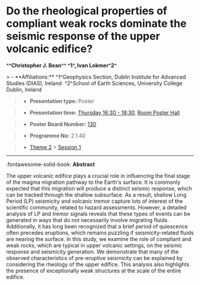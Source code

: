 # Do the rheological properties of compliant weak rocks dominate the seismic response of the upper volcanic edifice?

**^^Christopher J. Bean^^ ^1^, Ivan Lokmer^2^**

<!-- more -->> - **Affiliations:** ^1^Geophysics Section, Dublin Institute for Advanced Studies (DIAS), Ireland  ^2^School of Earth Sciences, University College Dublin, Ireland

> - **Presentation type:** Poster

> - **Presentation time:** [Thursday 16:30 - 18:30](../sessions_comparison.md#__tabbed_3_6), [Room Poster Hall](../maps_venue.md#__tabbed_1_1)

> - **Poster Board Number:** [130](../map_poster_boards.md#thursday)

> - **Programme No:** 2.1.40

> - [Theme 2](../theme2.md) > [Session 1](../sessions/session-2-1.md)

--- 

:fontawesome-solid-book: **Abstract**

The upper volcanic edifice plays a crucial role in influencing the final stage of the magma migration pathway to the Earth's surface. It is commonly expected that this migration will produce a distinct seismic response, which can be tracked through the shallow subsurface. As a result, shallow Long Period (LP) seismicity and volcanic tremor capture lots of interest of the scientific community, related to hazard assessments. However, a detailed analysis of LP and tremor signals reveals that these types of events can be generated in ways that do not necessarily involve migrating fluids. Additionally, it has long been recognized that a brief period of quiescence often precedes eruptions, which remains puzzling if seismicity-related fluids are nearing the surface. In this study, we examine the role of compliant and weak rocks, which are typical in upper volcanic settings, on the seismic response and seismicity generation. We demonstrate that many of the observed characteristics of pre-eruptive seismicity can be explained by considering the rheology of the upper edifice. This analysis also highlights the presence of exceptionally weak structures at the scale of the entire edifice.

